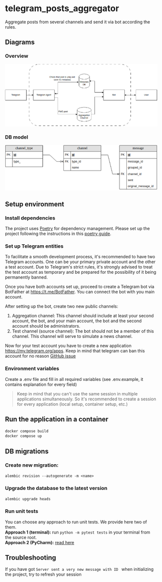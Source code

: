 # telegram_posts_aggregator

Aggregate posts from several channels and send it via bot according the rules.

## Diagrams
### Overview
![ALT TEXT](./documentaion/diagrams/overview_diagram.png)
### DB model
![ALT TEXT](./documentaion/diagrams/metadata_db.png)



## Setup environment

### Install dependencies

The project uses [Poetry](https://python-poetry.org/)  for dependency management. Please set up the project following the instructions in this [poetry guide](https://python-poetry.org/docs/basic-usage/#initialising-a-pre-existing-project).

### Set up Telegram entities

To facilitate a smooth development process, it's recommended to have two Telegram accounts. One can be your primary
private account and the other a test account. Due to Telegram's strict rules, it's strongly advised to treat the test
account as temporary and be prepared for the possibility of it being permanently banned.

Once you have both accounts set up, proceed to create a Telegram bot via BotFather at https://t.me/BotFather. You can
connect the bot with you main account.

After setting up the bot, create two new public channels: <br/>

1. Aggregation channel: This channel should include at least your second account, the bot, and your main account,
   the bot and the second account should be administrators.
2. Test channel (source channel): The bot should not be a member of this channel. This channel will serve to simulate a
   news channel.

Now for your test account you have to create a new application https://my.telegram.org/apps. Keep in mind that telegram
can ban this account for no reason [GitHub issue](https://github.com/lonamiwebs/telethon/issues/824)



### Environment variables

Create a .env file and fill in all required variables (see .env.example, it contains explanation for every field)
> Keep in mind that you can't use the same session in multiple applications simultaneously. So it's recommended to
> create a session for every application (local setup, container setup, etc.)

## Run the application in a container

```sh
docker compose build
docker compose up
```

## DB migrations

### Create new migration:

`alembic revision --autogenerate -m <name>`

### Upgrade the database to the latest version

`alembic upgrade heads`

### Run unit tests

You can choose any approach to run unit tests. We provide here two of them. <br>
**Approach 1 (terminal):** run `python -m pytest tests` in your terminal from the source root. <br>
**Approach 2 (PyCharm):** [read here](https://www.jetbrains.com/help/pycharm/testing.html)


## Troubleshooting
If you have got ```Server sent a very new message with ID ``` when initializing the project, try to refresh your session

